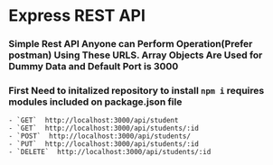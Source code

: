 # Express REST API  #

### Simple Rest API Anyone can Perform Operation(Prefer postman) Using These URLS. Array Objects Are Used for Dummy Data and Default Port is 3000 ###

### First Need to initalized repository to install  `npm i` requires modules included on package.json file ###

    - `GET`  http://localhost:3000/api/student
    - `GET`  http://localhost:3000/api/students/:id
    - `POST`  http://localhost:3000/api/students/
    - `PUT`  http://localhost:3000/api/students/:id
    - `DELETE`  http://localhost:3000/api/students/:id
